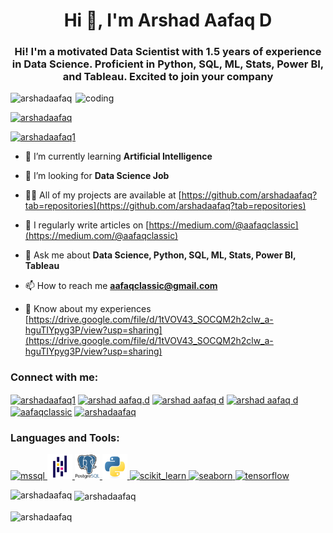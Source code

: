 <h1 align="center">Hi 👋, I'm Arshad Aafaq D</h1>
<h3 align="center">Hi! I'm a motivated Data Scientist with 1.5 years of experience in Data Science. Proficient in Python, SQL, ML, Stats, Power BI, and Tableau. Excited to join your company</h3>
<img align="right" alt="coding" width="400" src="https://user-images.githubusercontent.com/55389276/140866485-8fb1c876-9a8f-4d6a-98dc-08c4981eaf70.gif"> 

<p align="left"> <img src="https://komarev.com/ghpvc/?username=arshadaafaq&label=Profile%20views&color=0e75b6&style=flat" alt="arshadaafaq" /> </p>

<p align="left"> <a href="https://github.com/ryo-ma/github-profile-trophy"><img src="https://github-profile-trophy.vercel.app/?username=arshadaafaq" alt="arshadaafaq" /></a> </p>

<p align="left"> <a href="https://twitter.com/arshadaafaq1" target="blank"><img src="https://img.shields.io/twitter/follow/arshadaafaq1?logo=twitter&style=for-the-badge" alt="arshadaafaq1" /></a> </p>

- 🌱 I’m currently learning **Artificial Intelligence**

- 🤝 I’m looking for **Data Science Job**

- 👨‍💻 All of my projects are available at [https://github.com/arshadaafaq?tab=repositories](https://github.com/arshadaafaq?tab=repositories)

- 📝 I regularly write articles on [https://medium.com/@aafaqclassic](https://medium.com/@aafaqclassic)

- 💬 Ask me about **Data Science, Python, SQL, ML, Stats, Power BI, Tableau**

- 📫 How to reach me **aafaqclassic@gmail.com**

- 📄 Know about my experiences [https://drive.google.com/file/d/1tVOV43_SOCQM2h2clw_a-hguTIYpyg3P/view?usp=sharing](https://drive.google.com/file/d/1tVOV43_SOCQM2h2clw_a-hguTIYpyg3P/view?usp=sharing)

<h3 align="left">Connect with me:</h3>
<p align="left">
<a href="https://twitter.com/arshadaafaq1" target="blank"><img align="center" src="https://raw.githubusercontent.com/rahuldkjain/github-profile-readme-generator/master/src/images/icons/Social/twitter.svg" alt="arshadaafaq1" height="30" width="40" /></a>
<a href="https://linkedin.com/in/arshad aafaq.d" target="blank"><img align="center" src="https://raw.githubusercontent.com/rahuldkjain/github-profile-readme-generator/master/src/images/icons/Social/linked-in-alt.svg" alt="arshad aafaq.d" height="30" width="40" /></a>
<a href="https://kaggle.com/arshad aafaq d" target="blank"><img align="center" src="https://raw.githubusercontent.com/rahuldkjain/github-profile-readme-generator/master/src/images/icons/Social/kaggle.svg" alt="arshad aafaq d" height="30" width="40" /></a>
<a href="https://medium.com/arshad aafaq d" target="blank"><img align="center" src="https://raw.githubusercontent.com/rahuldkjain/github-profile-readme-generator/master/src/images/icons/Social/medium.svg" alt="arshad aafaq d" height="30" width="40" /></a>
<a href="https://www.hackerrank.com/aafaqclassic" target="blank"><img align="center" src="https://raw.githubusercontent.com/rahuldkjain/github-profile-readme-generator/master/src/images/icons/Social/hackerrank.svg" alt="aafaqclassic" height="30" width="40" /></a>
<a href="https://www.leetcode.com/arshadaafaq" target="blank"><img align="center" src="https://raw.githubusercontent.com/rahuldkjain/github-profile-readme-generator/master/src/images/icons/Social/leet-code.svg" alt="arshadaafaq" height="30" width="40" /></a>
</p>

<h3 align="left">Languages and Tools:</h3>
<p align="left"> <a href="https://www.microsoft.com/en-us/sql-server" target="_blank" rel="noreferrer"> <img src="https://www.svgrepo.com/show/303229/microsoft-sql-server-logo.svg" alt="mssql" width="40" height="40"/> </a> <a href="https://pandas.pydata.org/" target="_blank" rel="noreferrer"> <img src="https://raw.githubusercontent.com/devicons/devicon/2ae2a900d2f041da66e950e4d48052658d850630/icons/pandas/pandas-original.svg" alt="pandas" width="40" height="40"/> </a> <a href="https://www.postgresql.org" target="_blank" rel="noreferrer"> <img src="https://raw.githubusercontent.com/devicons/devicon/master/icons/postgresql/postgresql-original-wordmark.svg" alt="postgresql" width="40" height="40"/> </a> <a href="https://www.python.org" target="_blank" rel="noreferrer"> <img src="https://raw.githubusercontent.com/devicons/devicon/master/icons/python/python-original.svg" alt="python" width="40" height="40"/> </a> <a href="https://scikit-learn.org/" target="_blank" rel="noreferrer"> <img src="https://upload.wikimedia.org/wikipedia/commons/0/05/Scikit_learn_logo_small.svg" alt="scikit_learn" width="40" height="40"/> </a> <a href="https://seaborn.pydata.org/" target="_blank" rel="noreferrer"> <img src="https://seaborn.pydata.org/_images/logo-mark-lightbg.svg" alt="seaborn" width="40" height="40"/> </a> <a href="https://www.tensorflow.org" target="_blank" rel="noreferrer"> <img src="https://www.vectorlogo.zone/logos/tensorflow/tensorflow-icon.svg" alt="tensorflow" width="40" height="40"/> </a> </p>

<p><img align="left" src="https://github-readme-stats.vercel.app/api/top-langs?username=arshadaafaq&show_icons=true&locale=en&layout=compact" alt="arshadaafaq" /></p>

<p>&nbsp;<img align="center" src="https://github-readme-stats.vercel.app/api?username=arshadaafaq&show_icons=true&locale=en" alt="arshadaafaq" /></p>

<p><img align="center" src="https://github-readme-streak-stats.herokuapp.com/?user=arshadaafaq&" alt="arshadaafaq" /></p>
